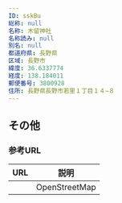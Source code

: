 ```yaml
---
ID: sskBu
総称: null
名称: 木留神社
名称読み: null
別名: null
都道府県: 長野県
区域: 長野市
緯度: 36.6337774
経度: 138.184011
郵便番号: 3800928
住所: 長野県長野市若里１丁目１４−８
---
```


## その他

### 参考URL

| URL | 説明          |
| --- | ------------- |
|     | OpenStreetMap |
